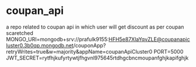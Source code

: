 # coupan_api
a repo related to coupan api in which user will get discount as per coupan scaretched
MONGO_URI=mongodb+srv://prafulk9155:HFH5e87XlaYqvZLE@coupanapicluster0.3b0qp.mongodb.net/couponApp?retryWrites=true&w=majority&appName=coupanApiCluster0
PORT=5000
JWT_SECRET=rytfhjkufyrtywtjfhgvnl975645rtdhgcbncmoupanfghjkapifghjk
